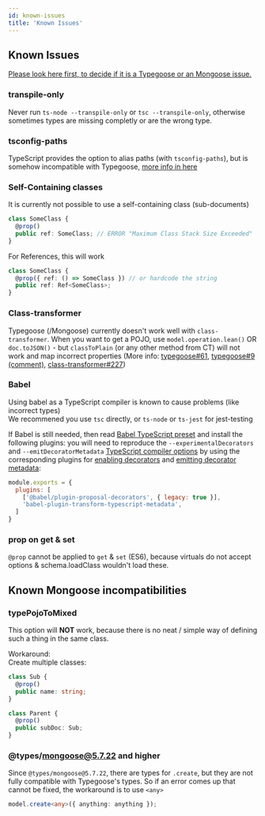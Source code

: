 ```yaml
---
id: known-issues
title: 'Known Issues'
---
```


## Known Issues

[Please look here first, to decide if it is a Typegoose or an Mongoose issue.](https://github.com/Automattic/mongoose/issues?utf8=✓&q=is%3Aissue+involves%3Ahasezoey)

### transpile-only

Never run `ts-node --transpile-only` or `tsc --transpile-only`, otherwise sometimes types are missing completly or are the wrong type.

### tsconfig-paths

TypeScript provides the option to alias paths (with `tsconfig-paths`), but is somehow incompatible with Typegoose, [more info in here](https://github.com/szokodiakos/typegoose/issues/392)

### Self-Containing classes

It is currently not possible to use a self-containing class (sub-documents)

```ts
class SomeClass {
  @prop()
  public ref: SomeClass; // ERROR "Maximum Class Stack Size Exceeded"
}
```

For References, this will work

```ts
class SomeClass {
  @prop({ ref: () => SomeClass }) // or hardcode the string
  public ref: Ref<SomeClass>;
}
```

### Class-transformer

Typegoose (/Mongoose) currently doesn't work well with `class-transformer`. When you want to get a POJO, use `model.operation.lean()` OR `doc.toJSON()` - but `classToPlain` (or any other method from CT) will not work and map incorrect properties (More info: [typegoose#61](https://github.com/typegoose/typegoose/issues/61), [typegoose#9 (comment)](https://github.com/typegoose/typegoose/issues/96#issuecomment-549031131), [class-transformer#227](https://github.com/typestack/class-transformer/issues/227))

### Babel

Using babel as a TypeScript compiler is known to cause problems (like incorrect types)  
We recommened you use `tsc` directly, or `ts-node` or `ts-jest` for jest-testing

If Babel is still needed, then read [Babel TypeScript preset](https://babeljs.io/docs/en/babel-preset-typescript) and install the following plugins:
you will need to reproduce the `--experimentalDecorators` and `--emitDecoratorMetadata` [TypeScript compiler options](https://babeljs.io/docs/en/babel-plugin-transform-typescript#typescript-compiler-options) by using the corresponding plugins for [enabling decorators](https://babeljs.io/docs/en/babel-plugin-proposal-decorators) and [emitting decorator metadata](https://github.com/leonardfactory/babel-plugin-transform-typescript-metadata):

```js
module.exports = {
  plugins: [
    ['@babel/plugin-proposal-decorators', { legacy: true }],
    'babel-plugin-transform-typescript-metadata',
  ]
}
```

### prop on get & set

`@prop` cannot be applied to `get` & `set` (ES6), because virtuals do not accept options & schema.loadClass wouldn't load these.

## Known Mongoose incompatibilities

### typePojoToMixed

This option will **NOT** work, because there is no neat / simple way of defining such a thing in the same class.

Workaround:  
Create multiple classes:

```ts
class Sub {
  @prop()
  public name: string;
}

class Parent {
  @prop()
  public subDoc: Sub;
}
```

### @types/mongoose@5.7.22 and higher

Since `@types/mongoose@5.7.22`, there are types for `.create`, but they are not fully compatible with Typegoose's types. So if an error comes up that cannot be fixed, the workaround is to use `<any>`

```ts
model.create<any>({ anything: anything });
```
